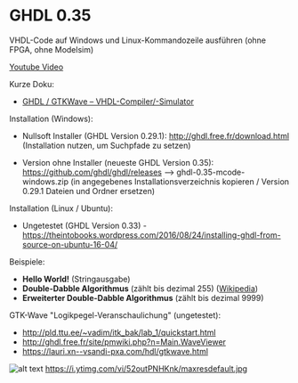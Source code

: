 # GHDL 0.35
VHDL-Code auf Windows und Linux-Kommandozeile ausführen (ohne FPGA, ohne Modelsim)

<!-- ![alt text](https://i.ytimg.com/vi/52outPNHKnk/maxresdefault.jpg | width=100) -->

[Youtube Video](https://www.youtube.com/watch?v=52outPNHKnk) 

Kurze Doku: 
* [GHDL / GTKWave – VHDL-Compiler/-Simulator](http://www3.cs.fau.de/Lehre/CPU/SS2011/vhdl-ghdl.pdf) 

Installation (Windows):
* Nullsoft Installer (GHDL Version 0.29.1): http://ghdl.free.fr/download.html (Installation nutzen, um Suchpfade zu setzen)
<!-- * Version ohne Installer (GHDL Version 0.33): https://sourceforge.net/projects/ghdl-updates/files/Builds/ghdl-0.33/ (ghdl.exe verwenden/tauschen - getestet (!)) -->
* Version ohne Installer (neueste GHDL Version 0.35): https://github.com/ghdl/ghdl/releases --> ghdl-0.35-mcode-windows.zip (in angegebenes Installationsverzeichnis kopieren / Version 0.29.1 Dateien und Ordner ersetzen)

Installation (Linux / Ubuntu):
* Ungetestet (GHDL Version 0.33) - https://theintobooks.wordpress.com/2016/08/24/installing-ghdl-from-source-on-ubuntu-16-04/

Beispiele: 
* **Hello World!** (Stringausgabe)
* **Double-Dabble Algorithmus** (zählt bis dezimal 255) ([Wikipedia](https://en.wikipedia.org/wiki/Double_dabble))
* **Erweiterter Double-Dabble Algorithmus** (zählt bis dezimal 9999)

GTK-Wave "Logikpegel-Veranschaulichung" (ungetestet):

* http://pld.ttu.ee/~vadim/itk_bak/lab_1/quickstart.html
* http://ghdl.free.fr/site/pmwiki.php?n=Main.WaveViewer
* https://lauri.xn--vsandi-pxa.com/hdl/gtkwave.html

![alt text](https://airtower.files.wordpress.com/2010/11/gtkwave-fulladd.png "GTK-Wave")
https://i.ytimg.com/vi/52outPNHKnk/maxresdefault.jpg
